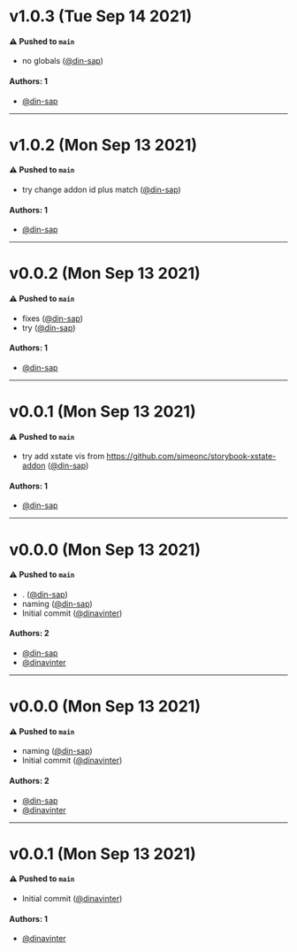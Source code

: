 # v1.0.3 (Tue Sep 14 2021)

#### ⚠️ Pushed to `main`

- no globals ([@din-sap](https://github.com/din-sap))

#### Authors: 1

- [@din-sap](https://github.com/din-sap)

---

# v1.0.2 (Mon Sep 13 2021)

#### ⚠️ Pushed to `main`

- try change addon id plus match ([@din-sap](https://github.com/din-sap))

#### Authors: 1

- [@din-sap](https://github.com/din-sap)

---

# v0.0.2 (Mon Sep 13 2021)

#### ⚠️ Pushed to `main`

- fixes ([@din-sap](https://github.com/din-sap))
- try ([@din-sap](https://github.com/din-sap))

#### Authors: 1

- [@din-sap](https://github.com/din-sap)

---

# v0.0.1 (Mon Sep 13 2021)

#### ⚠️ Pushed to `main`

- try add xstate vis from https://github.com/simeonc/storybook-xstate-addon ([@din-sap](https://github.com/din-sap))

#### Authors: 1

- [@din-sap](https://github.com/din-sap)

---

# v0.0.0 (Mon Sep 13 2021)

#### ⚠️ Pushed to `main`

- . ([@din-sap](https://github.com/din-sap))
- naming ([@din-sap](https://github.com/din-sap))
- Initial commit ([@dinavinter](https://github.com/dinavinter))

#### Authors: 2

- [@din-sap](https://github.com/din-sap)
- [@dinavinter](https://github.com/dinavinter)

---

# v0.0.0 (Mon Sep 13 2021)

#### ⚠️ Pushed to `main`

- naming ([@din-sap](https://github.com/din-sap))
- Initial commit ([@dinavinter](https://github.com/dinavinter))

#### Authors: 2

- [@din-sap](https://github.com/din-sap)
- [@dinavinter](https://github.com/dinavinter)

---

# v0.0.1 (Mon Sep 13 2021)

#### ⚠️ Pushed to `main`

- Initial commit ([@dinavinter](https://github.com/dinavinter))

#### Authors: 1

- [@dinavinter](https://github.com/dinavinter)
